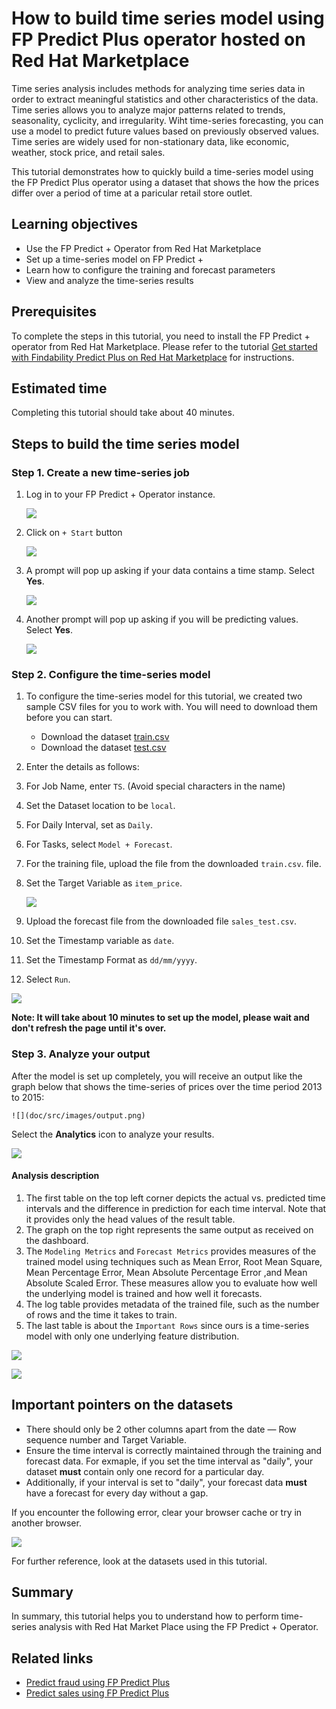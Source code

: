 # How to build time series model using FP Predict Plus operator hosted on Red Hat Marketplace

Time series analysis includes methods for analyzing time series data in order to extract meaningful statistics and other characteristics of the data. Time series allows you to analyze major patterns related to trends, seasonality, cyclicity, and irregularity. Wiht time-series forecasting, you can use a model to predict future values based on previously observed values. Time series are widely used for non-stationary data, like economic, weather, stock price, and retail sales.

This tutorial demonstrates how to quickly build a time-series model using the FP Predict Plus operator using a dataset that shows the how the prices differ over a period of time at a paricular retail store outlet.

## Learning objectives

* Use the FP Predict + Operator from Red Hat Marketplace
* Set up a time-series model on FP Predict +
* Learn how to configure the training and forecast parameters
* View and analyze the time-series results

## Prerequisites

To complete the steps in this tutorial, you need to install the FP Predict + operator from Red Hat Marketplace. Please refer to the tutorial [Get started with Findability Predict Plus on Red Hat Marketplace](https://developer.ibm.com/tutorials/get-started-findability-platform-predict-plus-red-hat-marketplace/) for instructions.

## Estimated time

Completing this tutorial should take about 40 minutes.

## Steps to build the time series model

### Step 1. Create a new time-series job

1. Log in to your FP Predict + Operator instance.

    ![](doc/src/images/login.png)

1. Click on `+ Start` button

    ![](doc/src/images/start_button.png)

1. A prompt will pop up asking if your data contains a time stamp. Select **Yes**.

    ![](doc/src/images/create_job.png)

1. Another prompt will pop up asking if you will be predicting values. Select **Yes**.

    ![](doc/src/images/predict_prompt.png)

### Step 2. Configure the time-series model

1. To configure the time-series model for this tutorial, we created two sample CSV files for you to work with. You will need to download them before you can start.

    * Download the dataset [train.csv](https://github.com/IBM/build-a-time-series-model-using-fp-predict-plus/blob/main/datasets/train.csv)
    * Download the dataset [test.csv](https://github.com/IBM/build-a-time-series-model-using-fp-predict-plus/blob/main/datasets/test.csv)

1. Enter the details as follows:

  1. For Job Name, enter `TS`. (Avoid special characters in the name)
  2. Set the Dataset location to be `local`.
  3. For Daily Interval, set as `Daily`.
  4. For Tasks, select `Model + Forecast`.
  5. For the training file, upload the file from the downloaded `train.csv`. file.
  6. Set the Target Variable as `item_price`.

      ![](doc/src/images/training_config.png)

  7. Upload the forecast file from the downloaded file `sales_test.csv`.
  8. Set the Timestamp variable as `date`.
  9. Set the Timestamp Format as `dd/mm/yyyy`.
  10. Select `Run`.
  
  ![](doc/src/images/forecast_config.png)
  
**Note: It will take about 10 minutes to set up the model, please wait and don't refresh the page until it's over.**

### Step 3. Analyze your output

After the model is set up completely, you will receive an output like the graph below that shows the time-series of prices over the time period 2013 to 2015:

    ![](doc/src/images/output.png)

Select the **Analytics** icon to analyze your results.

  ![](doc/src/images/analytics_icon.png)
  
  #### Analysis description
  
  1. The first table on the top left corner depicts the actual vs. predicted time intervals and the difference in prediction for each time interval. Note that it provides only the head values of the result table.
  2. The graph on the top right represents the same output as received on the dashboard.
  3. The `Modeling Metrics` and `Forecast Metrics` provides measures of the trained model using techniques such as Mean Error, Root Mean Square, Mean Percentage Error, Mean Absolute Percentage Error ,and Mean Absolute Scaled Error. These measures allow you to evaluate how well the underlying model is trained and how well it forecasts.
  4. The log table provides metadata of the trained file, such as the number of rows and the time it takes to train.
  5. The last table is about the `Important Rows` since ours is a time-series model with only one underlying feature distribution.

  ![](doc/src/images/analyze_results.png)

  ![](doc/src/images/analyze_results_2.png)
  
## Important pointers on the datasets 

* There should only be 2 other columns apart from the date &mdash; Row sequence number and Target Variable.
* Ensure the time interval is correctly maintained through the training and forecast data. For exmaple, if you set the time interval as "daily", your dataset **must** contain only one record for a particular day.
* Additionally, if your interval is set to "daily", your forecast data **must** have a forecast for every day without a gap.

If you encounter the following error, clear your browser cache or try in another browser.
  
  ![](doc/src/images/Error.png)
  
For further reference, look at the datasets used in this tutorial.
  

## Summary

In summary, this tutorial helps you to understand how to perform time-series analysis with Red Hat Market Place using the FP Predict + Operator.

## Related links

* [Predict fraud using FP Predict Plus](https://developer.ibm.com/patterns/predict-fraudulent-transactions-findability-platform-predict-plus/)
* [Predict sales using FP Predict Plus](https://developer.ibm.com/patterns/use-redhat-marketplace-operator-fp-predict-plus-to-predict-sales/)

